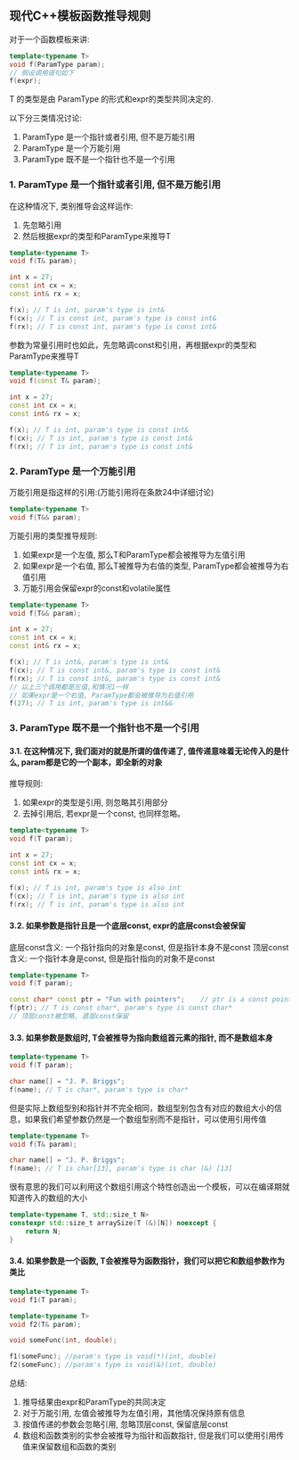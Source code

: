 ## 现代C++模板函数推导规则

对于一个函数模板来讲:

```cpp
template<typename T>
void f(ParamType param);
// 假设调用语句如下
f(expr);
```
T 的类型是由 ParamType 的形式和expr的类型共同决定的.

以下分三类情况讨论:
1. ParamType 是一个指针或者引用, 但不是万能引用
2. ParamType 是一个万能引用
3. ParamType 既不是一个指针也不是一个引用

### 1. ParamType 是一个指针或者引用, 但不是万能引用
在这种情况下, 类别推导会这样运作:
1. 先忽略引用
2. 然后根据expr的类型和ParamType来推导T
```cpp
template<typename T>
void f(T& param);

int x = 27;
const int cx = x;
const int& rx = x;

f(x); // T is int, param's type is int&
f(cx); // T is const int, param's type is const int&
f(rx); // T is const int, param's type is const int&
```

参数为常量引用时也如此，先忽略调const和引用，再根据expr的类型和ParamType来推导T
```cpp
template<typename T>
void f(const T& param);

int x = 27;
const int cx = x;
const int& rx = x;

f(x); // T is int, param's type is const int&
f(cx); // T is int, param's type is const int&
f(rx); // T is int, param's type is const int&
```

### 2. ParamType 是一个万能引用
万能引用是指这样的引用:(万能引用将在条款24中详细讨论)
```cpp
template<typename T>
void f(T&& param);
```

万能引用的类型推导规则:
1. 如果expr是一个左值, 那么T和ParamType都会被推导为左值引用
2. 如果expr是一个右值, 那么T被推导为右值的类型, ParamType都会被推导为右值引用
3. 万能引用会保留expr的const和volatile属性
```cpp
template<typename T>
void f(T&& param);

int x = 27;
const int cx = x;
const int& rx = x;

f(x); // T is int&, param's type is int&
f(cx); // T is const int&, param's type is const int&
f(rx); // T is const int&, param's type is const int&
// 以上三个调用都是左值,和情况1一样
// 如果expr是一个右值, ParamType都会被推导为右值引用
f(27); // T is int, param's type is int&&
```

### 3. ParamType 既不是一个指针也不是一个引用
#### 3.1. 在这种情况下, 我们面对的就是所谓的值传递了, 值传递意味着无论传入的是什么, param都是它的一个副本，即全新的对象
推导规则:
1. 如果expr的类型是引用, 则忽略其引用部分
2. 去掉引用后, 若expr是一个const, 也同样忽略。
```cpp
template<typename T>
void f(T param);

int x = 27;
const int cx = x;
const int& rx = x;

f(x); // T is int, param's type is also int
f(cx); // T is int, param's type is also int
f(rx); // T is int, param's type is also int

```

#### 3.2. 如果参数是指针且是一个底层const, expr的底层const会被保留

底层const含义: 一个指针指向的对象是const, 但是指针本身不是const
顶层const含义: 一个指针本身是const, 但是指针指向的对象不是const
```cpp
template<typename T>
void f(T param);

const char* const ptr = "Fun with pointers";	// ptr is a const pointer to const char
f(ptr); // T is const char*, param's type is const char*
// 顶层const被忽略, 底层const保留
```

#### 3.3. 如果参数是数组时, T会被推导为指向数组首元素的指针, 而不是数组本身
```cpp
template<typename T>
void f(T param);

char name[] = "J. P. Briggs";
f(name); // T is char*, param's type is char*
```

但是实际上数组型别和指针并不完全相同，数组型别包含有对应的数组大小的信息，如果我们希望参数仍然是一个数组型别而不是指针，可以使用引用传值
```cpp
template<typename T>
void f(T& param);

char name[] = "J. P. Briggs";
f(name); // T is char[13], param's type is char (&) [13]
```

很有意思的我们可以利用这个数组引用这个特性创造出一个模板，可以在编译期就知道传入的数组的大小
```cpp
template<typename T, std::size_t N>
constexpr std::size_t arraySize(T (&)[N]) noexcept {
	return N;
}
```

#### 3.4. 如果参数是一个函数, T会被推导为函数指针，我们可以把它和数组参数作为类比
```cpp
template<typename T>
void f1(T param);

template<typename T>
void f2(T& param);

void someFunc(int, double);

f1(someFunc); //param's type is void(*)(int, double)
f2(someFunc); //param's type is void(&)(int, double)

```

总结:
1. 推导结果由expr和ParamType的共同决定
2. 对于万能引用, 左值会被推导为左值引用，其他情况保持原有信息
3. 按值传递的参数会忽略引用, 忽略顶层const, 保留底层const
4. 数组和函数类别的实参会被推导为指针和函数指针, 但是我们可以使用引用传值来保留数组和函数的类别